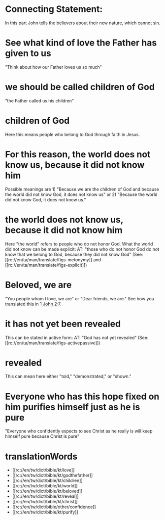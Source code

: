 # Connecting Statement:

In this part John tells the believers about their new nature, which cannot sin.

# See what kind of love the Father has given to us

"Think about how our Father loves us so much"

# we should be called children of God

"the Father called us his children"

# children of God

Here this means people who belong to God through faith in Jesus.

# For this reason, the world does not know us, because it did not know him

Possible meanings are 1) "Because we are the children of God and because the world did not know God, it does not know us" or 2) "Because the world did not know God, it does not know us."

# the world does not know us, because it did not know him

Here "the world" refers to people who do not honor God. What the world did not know can be made explicit: AT: "those who do not honor God do not know that we belong to God, because they did not know God" (See: [[rc://en/ta/man/translate/figs-metonymy]] and [[rc://en/ta/man/translate/figs-explicit]])

# Beloved, we are

"You people whom I love, we are" or "Dear friends, we are." See how you translated this in [1 John 2:7](../02/07.md).

# it has not yet been revealed

This can be stated in active form: AT: "God has not yet revealed" (See: [[rc://en/ta/man/translate/figs-activepassive]])

# revealed

This can mean here either "told," "demonstrated," or "shown."

# Everyone who has this hope fixed on him purifies himself just as he is pure

"Everyone who confidently expects to see Christ as he really is will keep himself pure because Christ is pure"

# translationWords

* [[rc://en/tw/dict/bible/kt/love]]
* [[rc://en/tw/dict/bible/kt/godthefather]]
* [[rc://en/tw/dict/bible/kt/children]]
* [[rc://en/tw/dict/bible/kt/world]]
* [[rc://en/tw/dict/bible/kt/beloved]]
* [[rc://en/tw/dict/bible/kt/reveal]]
* [[rc://en/tw/dict/bible/kt/christ]]
* [[rc://en/tw/dict/bible/other/confidence]]
* [[rc://en/tw/dict/bible/kt/purify]]